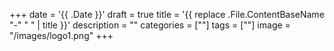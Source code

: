 +++
date = '{{ .Date }}'
draft = true
title = '{{ replace .File.ContentBaseName "-" " " | title }}'
description = ""
categories = [""]
tags = [""]
image = "/images/logo1.png"
+++
